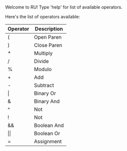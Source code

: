 Welcome to RU! Type 'help' for list of available operators.

Here's the list of operators available: 

| Operator | Description |
| --------------- | --------------- |
| ( | Open Paren |
| ) | Close Paren |
| * | Multiply |
| / | Divide |
| % | Modulo |
| + | Add |
| - | Subtract |
| \| | Binary Or |
| & | Binary And |
| ^ | Not |
| ! | Not |
| && | Boolean And |
| \|\| | Boolean Or |
| = | Assignment |
